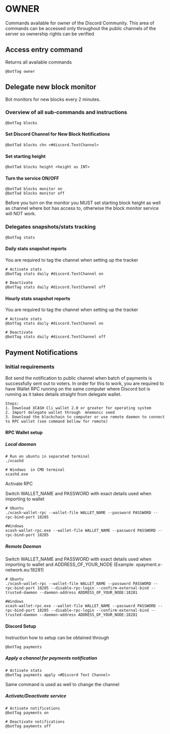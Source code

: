 # OWNER 

Commands available for owner of the Discord Community. This area of commands can be accessed only throughout the public 
channels of the server so ownership rights can be verified

## Access entry command
Returns all available commands
```text
@botTag owner
```

## Delegate new block monitor
Bot monitors for new blocks every 2 minutes.

### Overview of all sub-commands and instructions

```text
@botTag blocks
```

#### Set Discord Channel for New Block Notifications
```text
@botTad blocks chn <#discord.TextChannel>
```

#### Set starting height
```text
@botTad blocks height <height as INT>
```

#### Turn the service ON/OFF
```text
@botTad blocks monitor on
@botTad blocks monitor off
```

Before you turn on the monitor you MUST set starting block height as well as channel where bot has access to, 
otherwise the block monitor service will NOT work. 

### Delegates snapshots/stats tracking

```text
@botTag stats
```

#### Daily stats snapshot reports 
You are required to tag the channel when setting up the tracker
```text
# Activate stats 
@botTag stats daily #discord.TextChannel on

# Deactivate
@botTag stats daily #discord.TextChannel off
```

#### Hourly stats snapshot reports 
You are required to tag the channel when setting up the tracker
```text
# Activate stats 
@botTag stats daily #discord.TextChannel on

# Deactivate
@botTag stats daily #discord.TextChannel off
```


## Payment Notifications

### Initial requirements
Bot send the notification to public channel when batch of payments is successfully sent out to voters. 
In order for this to work, you are required to have Wallet RPC running on the same computer where Discord bot 
is running as it takes details straight from delegate wallet.

```text
Steps:
1. Download XCASH Cli wallet 2.0 or greater for operating system
2. Import delegate wallet through  mnemonic seed
3. Download the blockchain to computer or use remote daemon to connect to RPC wallet (see command bellow for remote)

```

#### RPC Wallet setup 

##### Local daemon

```text
# Run on ubuntu in separated terminal
./xcashd

# Windows  in CMD terminal
xcashd.exe 
```

Activate RPC

Switch WALLET_NAME and PASSWORD with exact details used when importing to wallet

```text
# Ubuntu
./xcash-wallet-rpc --wallet-file WALLET_NAME --password PASSWORD --rpc-bind-port 18285 

#Windows
xcash-wallet-rpc.exe --wallet-file WALLET_NAME --password PASSWORD --rpc-bind-port 18285
```

##### Remote Daemon

Switch WALLET_NAME and PASSWORD with exact details used when importing to wallet and ADDRESS_OF_YOUR_NODE (Example: xpayment.x-network.eu:18281)
```text
# Ubuntu
./xcash-wallet-rpc --wallet-file WALLET_NAME --password PASSWORD --rpc-bind-port 18285 --disable-rpc-login --confirm-external-bind --trusted-daemon --daemon-address ADDRESS_OF_YOUR_NODE:18281

#Windows
xcash-wallet-rpc.exe --wallet-file WALLET_NAME --password PASSWORD --rpc-bind-port 18285 --disable-rpc-login --confirm-external-bind --trusted-daemon --daemon-address ADDRESS_OF_YOUR_NODE:18281
```

#### Discord Setup
Instruction how to setup can be obtained through

```text
@botTag payments
```
##### Apply a channel for payments notification
```text
# Activate stats 
@botTag payments apply <#Discord Text Channel>
```
Same command is used as well to change the channel 
##### Activate/Deactivate service
```text
# Activate notifications
@botTag payments on

# Deactivate notifications
@botTag payments off
```